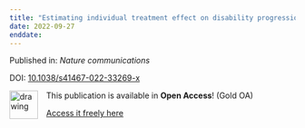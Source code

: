 ```yaml
---
title: "Estimating individual treatment effect on disability progression in multiple sclerosis using deep learning."
date: 2022-09-27
enddate:
---
```


Published in: *Nature communications*

DOI: [10.1038/s41467-022-33269-x](https://doi.org/10.1038/s41467-022-33269-x)

<img src="https://upload.wikimedia.org/wikipedia/commons/thumb/7/77/Open_Access_logo_PLoS_transparent.svg/800px-Open_Access_logo_PLoS_transparent.svg.png" alt="drawing" width="50" align="left"/> &nbsp;&nbsp;&nbsp;This publication is available in **Open Access**! (Gold OA)

&nbsp;&nbsp;&nbsp;<a href="https://www.nature.com/articles/s41467-022-33269-x.pdf">Access it freely here</a>

